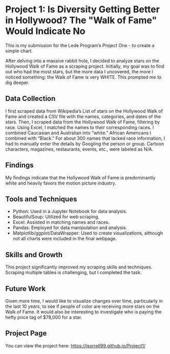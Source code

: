 # Project 1: Is Diversity Getting Better in Hollywood? The "Walk of Fame" Would Indicate No
This is my submission for the Lede Program’s Project One - to create a simple chart.

After delving into a massive rabbit hole, I decided to analyze stars on the Hollywood Walk of Fame as a scraping project. Initially, my goal was to find out who had the most stars, but the more data I uncovered, the more I noticed something: the Walk of Fame is very WHITE. This prompted me to dig deeper.

## Data Collection
I first scraped data from Wikipedia’s List of stars on the Hollywood Walk of Fame and created a CSV file with the names, categories, and dates of the stars. Then, I scraped data from the Hollywood Walk of Fame, filtering by race. Using Excel, I matched the names to their corresponding races. I combined Caucasian and Australian into “white.” African Americans I combined with “Black.”  For about 300 names that lacked race information, I had to manually enter the details by Googling the person or group. Cartoon characters, magazines, restaurants, events, etc., were labeled as N/A.

## Findings
My findings indicate that the Hollywood Walk of Fame is predominantly white and heavily favors the motion picture industry.

## Tools and Techniques
- Python: Used in a Jupyter Notebook for data analysis.
- BeautifulSoup: Utilized for web scraping.
- Excel: Assisted in matching names and races.
- Pandas: Employed for data manipulation and analysis.
- Matplotlib/ggplot/DataWrapper: Used to create visualizations, although not all charts were included in the final webpage.
  
## Skills and Growth
This project significantly improved my scraping skills and techniques. Scraping multiple tables is challenging, but I completed the task.

## Future Work
Given more time, I would like to visualize changes over time, particularly in the last 10 years, to see if people of color are receiving more stars on the Walk of Fame. It would also be interesting to investigate who is paying the hefty price tag of $78,000 for a star.

## Project Page
You can view the project here: https://jsorrell99.github.io/Project1/
